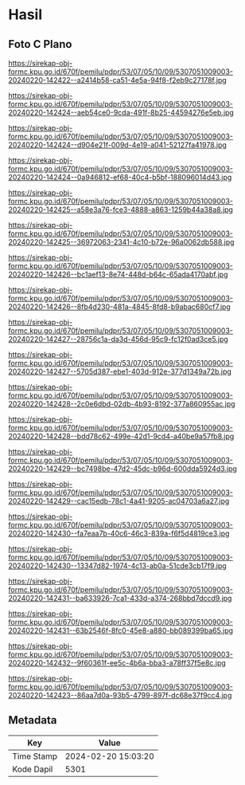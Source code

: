 # Hasil

## Foto C Plano

https://sirekap-obj-formc.kpu.go.id/670f/pemilu/pdpr/53/07/05/10/09/5307051009003-20240220-142422--a2414b58-ca51-4e5a-94f8-f2eb9c27178f.jpg

https://sirekap-obj-formc.kpu.go.id/670f/pemilu/pdpr/53/07/05/10/09/5307051009003-20240220-142424--aeb54ce0-9cda-491f-8b25-44594276e5eb.jpg

https://sirekap-obj-formc.kpu.go.id/670f/pemilu/pdpr/53/07/05/10/09/5307051009003-20240220-142424--d904e21f-009d-4e19-a041-52127fa41978.jpg

https://sirekap-obj-formc.kpu.go.id/670f/pemilu/pdpr/53/07/05/10/09/5307051009003-20240220-142424--0a946812-ef68-40c4-b5bf-188096014d43.jpg

https://sirekap-obj-formc.kpu.go.id/670f/pemilu/pdpr/53/07/05/10/09/5307051009003-20240220-142425--a58e3a76-fce3-4888-a863-1259b44a38a8.jpg

https://sirekap-obj-formc.kpu.go.id/670f/pemilu/pdpr/53/07/05/10/09/5307051009003-20240220-142425--36972063-2341-4c10-b72e-96a0062db588.jpg

https://sirekap-obj-formc.kpu.go.id/670f/pemilu/pdpr/53/07/05/10/09/5307051009003-20240220-142426--bc1aef13-8e74-448d-b64c-65ada4170abf.jpg

https://sirekap-obj-formc.kpu.go.id/670f/pemilu/pdpr/53/07/05/10/09/5307051009003-20240220-142426--8fb4d230-481a-4845-8fd8-b9abac680cf7.jpg

https://sirekap-obj-formc.kpu.go.id/670f/pemilu/pdpr/53/07/05/10/09/5307051009003-20240220-142427--28756c1a-da3d-456d-95c9-fc12f0ad3ce5.jpg

https://sirekap-obj-formc.kpu.go.id/670f/pemilu/pdpr/53/07/05/10/09/5307051009003-20240220-142427--5705d387-ebe1-403d-912e-377d1349a72b.jpg

https://sirekap-obj-formc.kpu.go.id/670f/pemilu/pdpr/53/07/05/10/09/5307051009003-20240220-142428--2c0e6dbd-02db-4b93-8192-377a860955ac.jpg

https://sirekap-obj-formc.kpu.go.id/670f/pemilu/pdpr/53/07/05/10/09/5307051009003-20240220-142428--bdd78c62-499e-42d1-9cd4-a40be9a57fb8.jpg

https://sirekap-obj-formc.kpu.go.id/670f/pemilu/pdpr/53/07/05/10/09/5307051009003-20240220-142429--bc7498be-47d2-45dc-b96d-600dda5924d3.jpg

https://sirekap-obj-formc.kpu.go.id/670f/pemilu/pdpr/53/07/05/10/09/5307051009003-20240220-142429--cac15edb-78c1-4a41-9205-ac04703a6a27.jpg

https://sirekap-obj-formc.kpu.go.id/670f/pemilu/pdpr/53/07/05/10/09/5307051009003-20240220-142430--fa7eaa7b-40c6-46c3-839a-f6f5d4819ce3.jpg

https://sirekap-obj-formc.kpu.go.id/670f/pemilu/pdpr/53/07/05/10/09/5307051009003-20240220-142430--13347d82-1974-4c13-ab0a-51cde3cb17f9.jpg

https://sirekap-obj-formc.kpu.go.id/670f/pemilu/pdpr/53/07/05/10/09/5307051009003-20240220-142431--ba633926-7ca1-433d-a374-268bbd7dccd9.jpg

https://sirekap-obj-formc.kpu.go.id/670f/pemilu/pdpr/53/07/05/10/09/5307051009003-20240220-142431--63b2546f-8fc0-45e8-a880-bb089399ba65.jpg

https://sirekap-obj-formc.kpu.go.id/670f/pemilu/pdpr/53/07/05/10/09/5307051009003-20240220-142432--9f60361f-ee5c-4b6a-bba3-a78ff37f5e8c.jpg

https://sirekap-obj-formc.kpu.go.id/670f/pemilu/pdpr/53/07/05/10/09/5307051009003-20240220-142423--86aa7d0a-93b5-4799-897f-dc68e37f9cc4.jpg


## Metadata

| Key        | Value               |
| ---------- | ------------------- |
| Time Stamp | 2024-02-20 15:03:20 |
| Kode Dapil | 5301                |



